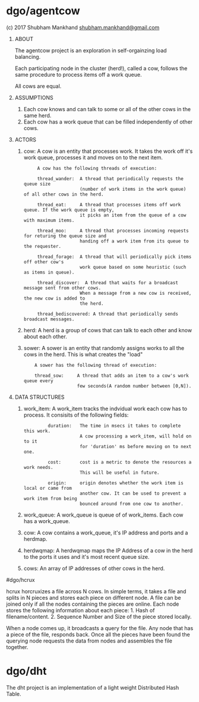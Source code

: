# dgo/agentcow

(c) 2017  Shubham Mankhand <shubham.mankhand@gmail.com>

1. ABOUT

    The agentcow project is an exploration in self-orgainzing load balancing.
    
    Each participating node in the cluster (herd!), called a cow,  follows the
    same procedure to process items off a work queue. 
    
    All cows are equal.


2. ASSUMPTIONS

    1. Each cow knows and can talk to some or all of the other cows in the same herd.
    2. Each cow has a work queue that can be filled independently of other cows.

3. ACTORS

    1. cow:     A cow is an entity that processes work.   It takes the work off it's work
                queue, processes it and moves on to the next item.

                A cow has the following threads of execution:

                thread_wander:  A thread that periodically requests the queue size
                                (number of work items in the work queue) of all other cows in the herd.

                thread_eat:     A thread that processes items off work queue. If the work queue is empty,
                                it picks an item from the queue of a cow with maximum items.

                thread_moo:     A thread that processes incoming requests for returing the queue size and
                                handing off a work item from its queue to the requester.

                thread_forage:  A thread that will periodically pick items off other cow's
                                work queue based on some heuristic (such as items in queue).

                thread_discover:  A thread that waits for a broadcast message sent from other cows.
                                When a message from a new cow is received, the new cow is added to
                                the herd.

                thread_bediscovered: A thread that periodically sends broadcast messages.

    2.  herd:   A herd is a group of cows that can talk to each other and know about each other.

    3.  sower:  A sower is an entity that randomly assigns works to all the cows in the herd.
                This is what creates the "load"

                A sower has the following thread of execution:

                thread_sow:     A thread that adds an item to a cow's work queue every
                                few seconds(A random number between [0,N]).

4.  DATA STRUCTURES

    1. work_item:   A work_item tracks the indvidual work each cow has to process.
                    It consisits of the following fields:

                    duration:   The time in msecs it takes to complete this work.
                                A cow processing a work_item, will hold on to it
                                for 'duration' ms before moving on to next one.

                    cost:       cost is a metric to denote the resources a work needs.
                                This will be useful in future.

                    origin:     origin denotes whether the work item is local or came from
                                another cow. It can be used to prevent a work item from being
                                bounced around from one cow to another.

    2. work_queue:  A work_queue is queue of of work_items. Each cow has a work_queue.

    3. cow:         A cow contains a work_queue, it's IP address and ports and a herdmap.

    4. herdwqmap:   A herdwqmap maps the IP Address of a cow in the herd to the ports it uses
                    and it's most recent  queue size.

    5. cows:        An array of IP addresses of other cows in the herd.

#dgo/hcrux

hcrux horcruxizes a file across N cows. In simple terms, it takes a file and splits in N pieces and stores each piece  on different node.  A file can be joined only if all the nodes containing the pieces are online.  Each node stores the following
information about each piece:
    1. Hash of filename/content.
    2. Sequence Number and Size of the piece stored locally. 
    
When a node comes up, it broadcasts a query for the file.  Any node that has a piece of the file, responds back.  Once all the pieces have been found the querying node requests the data from nodes and assembles the file together.


    
    

# dgo/dht

The dht project is an implementation of a light weight Distributed Hash Table.
